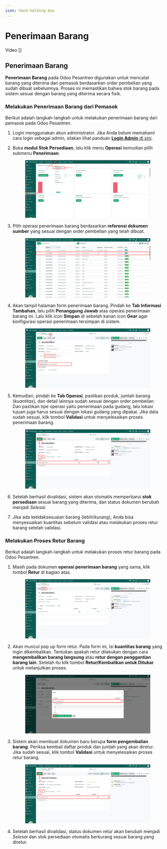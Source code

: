 ```yaml
---
icon: hand-holding-box
---
```


# Penerimaan Barang

Video \[]

## Penerimaan Barang&#x20;

**Penerimaan Barang** pada Odoo Pesantren digunakan untuk mencatat barang yang diterima dari pemasok berdasarkan order pembelian yang sudah dibuat sebelumnya. Proses ini memastikan bahwa stok barang pada sistem sesuai dengan barang yang diterima secara fisik.

### Melakukan Penerimaan Barang dari Pemasok

Berikut adalah langkah-langkah untuk melakukan penerimaan barang dari pemasok pada Odoo Pesantren.

1. Login menggunakan akun administrator. Jika Anda belum memahami cara login sebagai admin, silakan lihat panduan [**Login Admin** di sini](../../panduan-login/login-admin.md).
2.  Buka **modul Stok Persediaan**, lalu klik menu **Operasi** kemudian pilih submenu **Penerimaan**.

    <figure><img src="../../.gitbook/assets/images-491.png" alt=""><figcaption></figcaption></figure>


3.  Pilih operasi penerimaan barang berdasarkan **referensi dokumen sumber** yang sesuai dengan order pembelian yang telah dibuat.

    <figure><img src="../../.gitbook/assets/images-492.png" alt=""><figcaption></figcaption></figure>


4.  Akan tampil halaman form penerimaan barang. Pindah ke **Tab Informasi Tambahan**, lalu pilih **Penanggung Jawab** atas operasi penerimaan barang ini. Lalu klik icon **Simpan** di sebelah kanan icon **Gear** agar konfigurasi operasi penerimaan tersimpan di sistem.

    <figure><img src="../../.gitbook/assets/images-493.png" alt=""><figcaption></figcaption></figure>


5.  Kemudian, pindah ke **Tab Operasi**, pastikan produk, jumlah barang (_kuantitas_), dan detail lainnya sudah sesuai dengan order pembelian. Dan pastikan tipe operasi yaitu penerimaan pada gudang, lalu lokasi tujuan juga harus sesuai dengan lokasi gudang yang dipakai. Jika data sudah sesuai, klik tombol **Validasi** untuk menyelesaikan proses penerimaan barang.

    <figure><img src="../../.gitbook/assets/images-494.png" alt=""><figcaption></figcaption></figure>


6. Setelah berhasil divalidasi, sistem akan otomatis memperbarui **stok persediaan** sesuai barang yang diterima, dan status dokumen berubah menjadi _Selesai_.
7. Jika ada ketidaksesuaian barang (lebih/kurang), Anda bisa menyesuaikan kuantitas sebelum validasi atau melakukan proses retur barang setelah validasi.

### Melakukan Proses Retur Barang

Berikut adalah langkah-langkah untuk melakukan proses retur barang pada Odoo Pesantren.

1.  Masih pada dokumen **operasi penerimaan barang** yang sama, klik tombol **Retur** di bagian atas.

    <figure><img src="../../.gitbook/assets/images-495.png" alt=""><figcaption></figcaption></figure>


2.  Akan muncul pop up form retur. Pada form ini, isi **kuantitas barang** yang ingin dikembalikan. Tentukan apakah retur dilakukan dengan cara **mengembalikan barang langsung** atau **retur dengan penggantian barang lain**. Setelah itu klik tombol **Retur/Kembalikan untuk Ditukar** untuk melanjutkan proses.

    <figure><img src="../../.gitbook/assets/images-496.png" alt=""><figcaption></figcaption></figure>


3.  Sistem akan membuat dokumen baru berupa **form pengembalian barang**. Periksa kembali daftar produk dan jumlah yang akan diretur. Jika sudah sesuai, klik tombol **Validasi** untuk menyelesaikan proses retur barang.

    <figure><img src="../../.gitbook/assets/images-497 (1).png" alt=""><figcaption></figcaption></figure>


4. Setelah berhasil divalidasi, status dokumen retur akan berubah menjadi _Selesai_ dan stok persediaan otomatis berkurang sesuai barang yang diretur.
